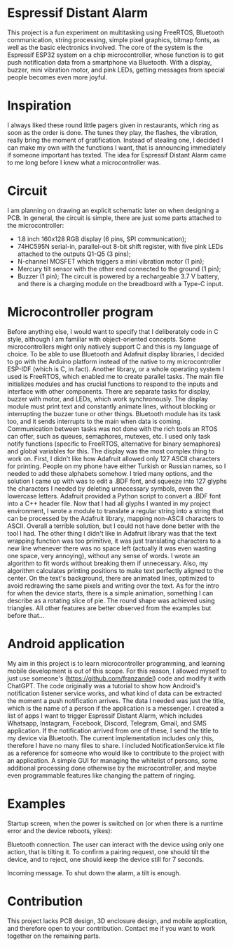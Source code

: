 # Espressif Distant Alarm
This project is a fun experiment on multitasking using FreeRTOS, Bluetooth communication, string processing, simple pixel graphics, bitmap fonts, as well as the basic electronics involved. The core of the system is the Espressif ESP32 system on a chip microcontroller, whose function is to get push notification data from a smartphone via Bluetooth. With a display, buzzer, mini vibration motor, and pink LEDs, getting messages from special people becomes even more joyful. 

# Inspiration
I always liked these round little pagers given in restaurants, which ring as soon as the order is done. The tunes they play, the flashes, the vibration, really bring the moment of gratification. Instead of stealing one, I decided I can make my own with the functions I want, that is announcing immediately if someone important has texted. The idea for Espressif Distant Alarm came to me long before I knew what a microcontroller was.

# Circuit
I am planning on drawing an explicit schematic later on when designing a PCB. In general, the circuit is simple, there are just some parts attached to the microcontroller:
- 1.8 inch 160x128 RGB display (6 pins, SPI communication);
- 74HC595N serial-in, parallel-out 8-bit shift register, with five pink LEDs attached to the outputs Q1-Q5 (3 pins);
- N-channel MOSFET which triggers a mini vibration motor (1 pin);
- Mercury tilt sensor with the other end connected to the ground (1 pin);
- Buzzer (1 pin);
The circuit is powered by a rechargeable 3.7 V battery, and there is a charging module on the breadboard with a Type-C input.

# Microcontroller program
Before anything else, I would want to specify that I deliberately code in C style, although I am familiar with object-oriented concepts. Some microcontrollers might only natively support C and this is my language of choice. To be able to use Bluetooth and Adafruit display libraries, I decided to go with the Arduino platform instead of the native to my microcontroller ESP-IDF (which is C, in fact). Another library, or a whole operating system I used is FreeRTOS, which enabled me to create parallel tasks. The main file initializes modules and has crucial functions to respond to the inputs and interface with other components. There are separate tasks for display, buzzer with motor, and LEDs, which work synchronously. The display module must print text and constantly animate lines, without blocking or interrupting the buzzer tune or other things. Bluetooth module has its task too, and it sends interrupts to the main when data is coming. Communication between tasks was not done with the rich tools an RTOS can offer, such as queues, semaphores, mutexes, etc. I used only task notify functions (specific to FreeRTOS, alternative for binary semaphores) and global variables for this. 
The display was the most complex thing to work on. First, I didn't like how Adafruit allowed only 127 ASCII characters for printing. People on my phone have either Turkish or Russian names, so I needed to add these alphabets somehow. I tried many options, and the solution I came up with was to edit a .BDF font, and squeeze into 127 glyphs the characters I needed by deleting unnecessary symbols, even the lowercase letters. Adafruit provided a Python script to convert a .BDF font into a C++ header file. Now that I had all glyphs I wanted in my project environment, I wrote a module to translate a regular string into a string that can be processed by the Adafruit library, mapping non-ASCII characters to ASCII. Overall a terrible solution, but I could not have done better with the tool I had. The other thing I didn't like in Adafruit library was that the text wrapping function was too primitive, it was just translating characters to a new line whenever there was no space left (actually it was even wasting one space, very annoying), without any sense of words. I wrote an algorithm to fit words without breaking them if unnecessary. Also, my algorithm calculates printing positions to make text perfectly aligned to the center. On the text's background, there are animated lines, optimized to avoid redrawing the same pixels and writing over the text. As for the intro for when the device starts, there is a simple animation, something I can describe as a rotating slice of pie. The round shape was achieved using triangles.
All other features are better observed from the examples but before that...

# Android application
My aim in this project is to learn microcontroller programming, and learning mobile development is out of this scope. For this reason, I allowed myself to just use someone's (https://github.com/franzandel) code and modify it with ChatGPT. The code originally was a tutorial to show how Android's notification listener service works, and what kind of data can be extracted the moment a push notification arrives. The data I needed was just the title, which is the name of a person if the application is a messenger. I created a list of apps I want to trigger Espressif Distant Alarm, which includes Whatsapp, Instagram, Facebook, Discord, Telegram, Gmail, and SMS application. If the notification arrived from one of these, I send the title to my device via Bluetooth. The current implementation includes only this, therefore I have no many files to share. I included NotificationService.kt file as a reference for someone who would like to contribute to the project with an application. A simple GUI for managing the whitelist of persons, some additional processing done otherwise by the microcontroller, and maybe even programmable features like changing the pattern of ringing.

# Examples
Startup screen, when the power is switched on (or when there is a runtime error and the device reboots, yikes):

Bluetooth connection. The user can interact with the device using only one action, that is tilting it. To confirm a pairing request, one should tilt the device, and to reject, one should keep the device still for 7 seconds.

Incoming message. To shut down the alarm, a tilt is enough.


# Contribution
This project lacks PCB design, 3D enclosure design, and mobile application, and therefore open to your contribution. Contact me if you want to work together on the remaining parts.  
